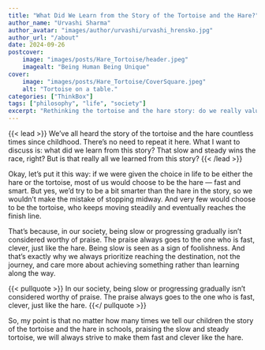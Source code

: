 ```yaml
---
title: "What Did We Learn from the Story of the Tortoise and the Hare?"
author_name: "Urvashi Sharma"
author_avatar: "images/author/urvashi/urvashi_hrensko.jpg"
author_url: "/about"
date: 2024-09-26
postcover:
    image: "images/posts/Hare_Tortoise/header.jpeg"
    imagealt: "Being Human Being Unique"
cover:
    image: "images/posts/Hare_Tortoise/CoverSquare.jpeg"
    alt: "Tortoise on a table."
categories: ["ThinkBox"]
tags: ["philosophy", "life", "society"]
excerpt: "Rethinking the tortoise and the hare story: do we really value steady progress, or is speed the ultimate goal in life?"
---
```

{{< lead >}}
We’ve all heard the story of the tortoise and the hare countless times since childhood. There’s no need to repeat it here. What I want to discuss is: what did we learn from this story? That slow and steady wins the race, right? But is that really all we learned from this story?
{{< /lead >}}

Okay, let’s put it this way: if we were given the choice in life to be either the hare or the tortoise, most of us would choose to be the hare — fast and smart. But yes, we’d try to be a bit smarter than the hare in the story, so we wouldn’t make the mistake of stopping midway. And very few would choose to be the tortoise, who keeps moving steadily and eventually reaches the finish line.

That’s because, in our society, being slow or progressing gradually isn’t considered worthy of praise. The praise always goes to the one who is fast, clever, just like the hare. Being slow is seen as a sign of foolishness. And that’s exactly why we always prioritize reaching the destination, not the journey, and care more about achieving something rather than learning along the way.

{{< pullquote >}}
In our society, being slow or progressing gradually isn’t considered worthy of praise. The praise always goes to the one who is fast, clever, just like the hare.
{{</ pullquote >}}

So, my point is that no matter how many times we tell our children the story of the tortoise and the hare in schools, praising the slow and steady tortoise, we will always strive to make them fast and clever like the hare.

